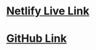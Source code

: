 # [Netlify Live Link](https://fashionblogr.netlify.app/)

# [GitHub Link](https://github.com/Hrais12/React-fashion-blog)
